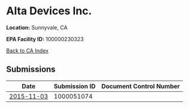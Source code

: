 # Alta Devices Inc.

**Location:** Sunnyvale, CA

**EPA Facility ID:** 100000230323

[Back to CA Index](../../index.md)

## Submissions

| Date | Submission ID | Document Control Number |
|------|--------------|-------------------------|
| [2015-11-03](submissions/1000051074.md) | 1000051074 |  |
